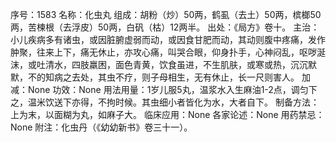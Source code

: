 序号：1583
名称：化虫丸
组成：胡粉（炒）50两，鹤虱（去土）50两，槟榔50两，苦楝根（去浮皮）50两，白矾（枯）12两半。
出处：《局方》卷十。
主治：小儿疾病多有诸虫，或因脏腑虚弱而动，或因食甘肥而动，其动则腹中疼痛，发作肿聚，往来上下，痛无休止，亦攻心痛，叫哭合眼，仰身扑手，心神闷乱，呕哕涎沫，或吐清水，四肢羸困，面色青黄，饮食虽进，不生肌肤，或寒或热，沉沉默默，不的知病之去处，其虫不疗，则子母相生，无有休止，长一尺则害人。
加减：None
功效：None
用法用量：1岁儿服5丸，温浆水入生麻油1-2点，调匀下之，温米饮送下亦得，不拘时候。其虫细小者皆化为水，大者自下。
制备方法：上为末，以面糊为丸，如麻子大。
临床应用：None
各家论述：None
用药禁忌：None
附注：化虫丹（《幼幼新书》卷三十一）。
